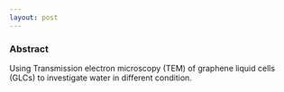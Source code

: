 ```yaml
---
layout: post
---
```


### Abstract
Using Transmission electron microscopy (TEM) of graphene liquid cells (GLCs) to investigate water in different condition.
